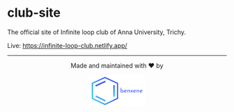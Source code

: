 # club-site

The official site of Infinite loop club of Anna University, Trichy.

Live: https://infinite-loop-club.netlify.app/

---

<p align="center">
 Made and maintained with ❤️ by
</p>
<p align="center">
  <a href='https://github.com/benxene'>
    <img
      src="https://raw.githubusercontent.com/benxene/blobs/main/benxene-w-name-right.png"
      width="128px;"
      alt="benxene"
      align="center"
    />
  </a>
</p>
